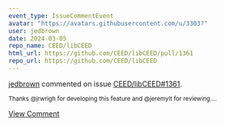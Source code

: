 ```yaml
---
event_type: IssueCommentEvent
avatar: "https://avatars.githubusercontent.com/u/3303?"
user: jedbrown
date: 2024-03-05
repo_name: CEED/libCEED
html_url: https://github.com/CEED/libCEED/pull/1361
repo_url: https://github.com/CEED/libCEED
---
```


<a href='https://github.com/jedbrown' target='_blank'>jedbrown</a> commented on issue <a href='https://github.com/CEED/libCEED/pull/1361' target='_blank'>CEED/libCEED#1361</a>.

<small>Thanks @jrwrigh for developing this feature and @jeremylt for reviewing....</small>

<a href='https://github.com/CEED/libCEED/pull/1361' target='_blank'>View Comment</a>